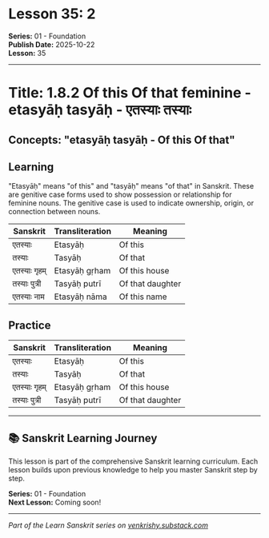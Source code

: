 # Lesson 35: 2

**Series:** 01 - Foundation  
**Publish Date:** 2025-10-22  
**Lesson:** 35

---

# Title: 1.8.2 Of this Of that feminine - etasyāḥ tasyāḥ - एतस्याः तस्याः
## Concepts: "etasyāḥ tasyāḥ - Of this Of that"

## Learning
"Etasyāḥ" means "of this" and "tasyāḥ" means "of that" in Sanskrit. These are genitive case forms used to show possession or relationship for feminine nouns. The genitive case is used to indicate ownership, origin, or connection between nouns.

| Sanskrit           | Transliteration      | Meaning                          |
| ------------------ | -------------------- | -------------------------------- |
| एतस्याः           | Etasyāḥ              | Of this                          |
| तस्याः             | Tasyāḥ               | Of that                          |
| एतस्याः गृहम्     | Etasyāḥ gṛham        | Of this house                    |
| तस्याः पुत्री      | Tasyāḥ putrī         | Of that daughter                  |
| एतस्याः नाम       | Etasyāḥ nāma         | Of this name                     |

## Practice
| Sanskrit           | Transliteration      | Meaning                          |
| ------------------ | -------------------- | -------------------------------- |
| एतस्याः           | Etasyāḥ              | Of this                          |
| तस्याः             | Tasyāḥ               | Of that                          |
| एतस्याः गृहम्     | Etasyāḥ gṛham        | Of this house                    |
| तस्याः पुत्री      | Tasyāḥ putrī         | Of that daughter                 |

---

## 📚 Sanskrit Learning Journey

This lesson is part of the comprehensive Sanskrit learning curriculum. Each lesson builds upon previous knowledge to help you master Sanskrit step by step.

**Series:** 01 - Foundation  
**Next Lesson:** Coming soon!

---
*Part of the Learn Sanskrit series on [venkrishy.substack.com](https://venkrishy.substack.com/s/learn_sanskrit)*
